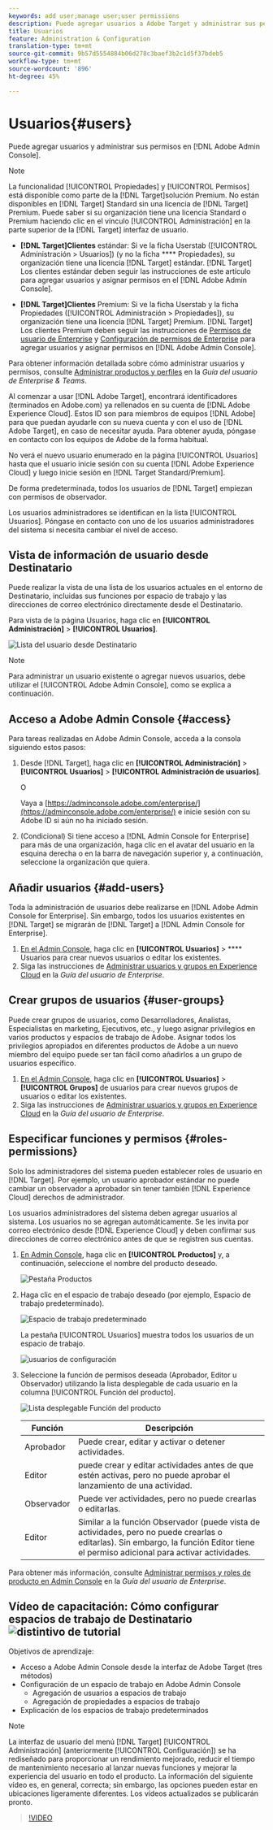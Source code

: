 ```yaml
---
keywords: add user;manage user;user permissions
description: Puede agregar usuarios a Adobe Target y administrar sus permisos en Adobe Admin Console.
title: Usuarios
feature: Administration & Configuration
translation-type: tm+mt
source-git-commit: 9b57d5554884b06d278c3baef3b2c1d5f37bdeb5
workflow-type: tm+mt
source-wordcount: '896'
ht-degree: 45%

---
```



# Usuarios{#users}

Puede agregar usuarios y administrar sus permisos en [!DNL Adobe Admin Console].

>[!NOTE]
>
>La funcionalidad [!UICONTROL Propiedades] y [!UICONTROL Permisos] está disponible como parte de la [!DNL Target]solución Premium. No están disponibles en [!DNL Target] Standard sin una licencia de [!DNL Target] Premium.
>Puede saber si su organización tiene una licencia Standard o Premium haciendo clic en el vínculo [!UICONTROL Administración] en la parte superior de la [!DNL Target] interfaz de usuario.
>
>* **[!DNL Target]Clientes** estándar: Si ve la ficha   Userstab ([!UICONTROL Administración > Usuarios]) (y no la ficha  **** Propiedades), su organización tiene una licencia  [!DNL Target] estándar. [!DNL Target] Los clientes estándar deben seguir las instrucciones de este artículo para agregar usuarios y asignar permisos en el  [!DNL Adobe Admin Console].
   >
   >
* **[!DNL Target]Clientes** Premium: Si ve la   ficha Userstab y la ficha   Propiedades ([!UICONTROL Administración > Propiedades]), su organización tiene una licencia  [!DNL Target] Premium. [!DNL Target] Los clientes Premium deben seguir las instrucciones de [Permisos de usuario de Enterprise](/help/administrating-target/c-user-management/property-channel/property-channel.md) y [Configuración de permisos de Enterprise](/help/administrating-target/c-user-management/property-channel/properties-overview.md) para agregar usuarios y asignar permisos en [!DNL Adobe Admin Console].
>
>
Para obtener información detallada sobre cómo administrar usuarios y permisos, consulte [Administrar productos y perfiles](https://helpx.adobe.com/enterprise/using/manage-products-and-profiles.html) en la *Guía del usuario de Enterprise &amp; Teams*.

Al comenzar a usar [!DNL Adobe Target], encontrará identificadores (terminados en Adobe.com) ya rellenados en su cuenta de [!DNL Adobe Experience Cloud]. Estos ID son para miembros de equipos [!DNL Adobe] para que puedan ayudarle con su nueva cuenta y con el uso de [!DNL Adobe Target], en caso de necesitar ayuda. Para obtener ayuda, póngase en contacto con los equipos de Adobe de la forma habitual.

No verá el nuevo usuario enumerado en la página [!UICONTROL Usuarios] hasta que el usuario inicie sesión con su cuenta [!DNL Adobe Experience Cloud] y luego inicie sesión en [!DNL Target Standard/Premium].

De forma predeterminada, todos los usuarios de [!DNL Target] empiezan con permisos de observador.

Los usuarios administradores se identifican en la lista [!UICONTROL Usuarios]. Póngase en contacto con uno de los usuarios administradores del sistema si necesita cambiar el nivel de acceso.

## Vista de información de usuario desde Destinatario

Puede realizar la vista de una lista de los usuarios actuales en el entorno de Destinatario, incluidas sus funciones por espacio de trabajo y las direcciones de correo electrónico directamente desde el Destinatario.

Para vista de la página Usuarios, haga clic en **[!UICONTROL Administración]** > **[!UICONTROL Usuarios]**.

![Lista del usuario desde Destinatario](/help/administrating-target/c-user-management/c-user-management/assets/user-list-target.png)

>[!NOTE]
>
>Para administrar un usuario existente o agregar nuevos usuarios, debe utilizar el [!UICONTROL Adobe Admin Console], como se explica a continuación.

## Acceso a Adobe Admin Console {#access}

Para tareas realizadas en Adobe Admin Console, acceda a la consola siguiendo estos pasos:

1. Desde [!DNL Target], haga clic en **[!UICONTROL Administración]** > **[!UICONTROL Usuarios]** > **[!UICONTROL Administración de usuarios]**.

   O

   Vaya a [https://adminconsole.adobe.com/enterprise/](https://adminconsole.adobe.com/enterprise/) e inicie sesión con su Adobe ID si aún no ha iniciado sesión.

1. (Condicional) Si tiene acceso a [!DNL Admin Console for Enterprise] para más de una organización, haga clic en el avatar del usuario en la esquina derecha o en la barra de navegación superior y, a continuación, seleccione la organización que quiera.

## Añadir usuarios {#add-users}

Toda la administración de usuarios debe realizarse en [!DNL Adobe Admin Console for Enterprise]. Sin embargo, todos los usuarios existentes en [!DNL Target] se migrarán de [!DNL Target] a [!DNL Admin Console for Enterprise].

1. [En el Admin Console](/help/administrating-target/c-user-management/c-user-management/user-management.md#section_79796E0227D048F59BAE0AB02E544EBE), haga clic en  **[!UICONTROL Usuarios]** >  **** Usuarios para crear nuevos usuarios o editar los existentes.
1. Siga las instrucciones de [Administrar usuarios y grupos en Experience Cloud](https://helpx.adobe.com/enterprise/help/users.html) en la *Guía del usuario de Enterprise*.

## Crear grupos de usuarios {#user-groups}

Puede crear grupos de usuarios, como Desarrolladores, Analistas, Especialistas en marketing, Ejecutivos, etc., y luego asignar privilegios en varios productos y espacios de trabajo de Adobe. Asignar todos los privilegios apropiados en diferentes productos de Adobe a un nuevo miembro del equipo puede ser tan fácil como añadirlos a un grupo de usuarios específico.

1. [En el Admin Console](/help/administrating-target/c-user-management/c-user-management/user-management.md#section_79796E0227D048F59BAE0AB02E544EBE), haga clic en  **[!UICONTROL Usuarios]** >  **[!UICONTROL Grupos]** de usuarios para crear nuevos grupos de usuarios o editar los existentes.
1. Siga las instrucciones de [Administrar usuarios y grupos en Experience Cloud](https://helpx.adobe.com/enterprise/help/users.html) en la *Guía del usuario de Enterprise*.

## Especificar funciones y permisos {#roles-permissions}

Solo los administradores del sistema pueden establecer roles de usuario en [!DNL Target]. Por ejemplo, un usuario aprobador estándar no puede cambiar un observador a aprobador sin tener también [!DNL Experience Cloud] derechos de administrador.

Los usuarios administradores del sistema deben agregar usuarios al sistema. Los usuarios no se agregan automáticamente. Se les invita por correo electrónico desde [!DNL Experience Cloud] y deben confirmar sus direcciones de correo electrónico antes de que se registren sus cuentas.

1. [En Admin Console](/help/administrating-target/c-user-management/c-user-management/user-management.md#section_79796E0227D048F59BAE0AB02E544EBE), haga clic en **[!UICONTROL Productos]** y, a continuación, seleccione el nombre del producto deseado.

   ![Pestaña Productos](/help/administrating-target/c-user-management/c-user-management/assets/workspace-publisher.png)

1. Haga clic en el espacio de trabajo deseado (por ejemplo, Espacio de trabajo predeterminado).

   ![Espacio de trabajo predeterminado](/help/administrating-target/c-user-management/c-user-management/assets/default-workspace-new.png)

   La pestaña [!UICONTROL Usuarios] muestra todos los usuarios de un espacio de trabajo.

   ![usuarios de configuración](/help/administrating-target/c-user-management/c-user-management/assets/configuration_users-new-publisher.png)

1. Seleccione la función de permisos deseada (Aprobador, Editor u Observador) utilizando la lista desplegable de cada usuario en la columna [!UICONTROL Función del producto].

   ![Lista desplegable Función del producto](/help/administrating-target/c-user-management/c-user-management/assets/product-role-new.png)

   | Función | Descripción |
   |--- |--- |
   | Aprobador | Puede crear, editar y activar o detener actividades. |
   | Editor | puede crear y editar actividades antes de que estén activas, pero no puede aprobar el lanzamiento de una actividad. |
   | Observador | Puede ver actividades, pero no puede crearlas o editarlas. |
   | Editor | Similar a la función Observador (puede vista de actividades, pero no puede crearlas o editarlas). Sin embargo, la función Editor tiene el permiso adicional para activar actividades. |

Para obtener más información, consulte [Administrar permisos y roles de producto en Admin Console](https://helpx.adobe.com/enterprise/help/manage-permissions-and-roles.html) en la *Guía del usuario de Enterprise*.

## Vídeo de capacitación: Cómo configurar espacios de trabajo de Destinatario ![distintivo de tutorial](/help/assets/tutorial.png)

Objetivos de aprendizaje:

* Acceso a Adobe Admin Console desde la interfaz de Adobe Target (tres métodos)
* Configuración de un espacio de trabajo en Adobe Admin Console
   * Agregación de usuarios a espacios de trabajo
   * Agregación de propiedades a espacios de trabajo
* Explicación de los espacios de trabajo predeterminados

>[!NOTE]
>
>La interfaz de usuario del menú [!DNL Target] [!UICONTROL Administración] (anteriormente [!UICONTROL Configuración]) se ha rediseñado para proporcionar un rendimiento mejorado, reducir el tiempo de mantenimiento necesario al lanzar nuevas funciones y mejorar la experiencia del usuario en todo el producto. La información del siguiente vídeo es, en general, correcta; sin embargo, las opciones pueden estar en ubicaciones ligeramente diferentes. Los vídeos actualizados se publicarán pronto.

>[!VIDEO](https://video.tv.adobe.com/v/19463/)
